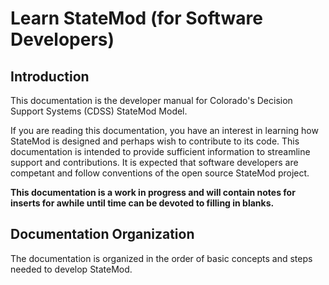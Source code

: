 # Learn StateMod (for Software Developers)

## Introduction

This documentation is the developer manual for Colorado's Decision Support Systems (CDSS) StateMod Model.

If you are reading this documentation, you have an interest in learning how StateMod is designed
and perhaps wish to contribute to its code.
This documentation is intended to provide sufficient information to streamline support and contributions.
It is expected that software developers are competant and follow conventions of the open source StateMod project.

**This documentation is a work in progress and will contain notes for inserts for awhile until time can
be devoted to filling in blanks.**

## Documentation Organization

The documentation is organized in the order of basic concepts and steps needed to develop StateMod.
